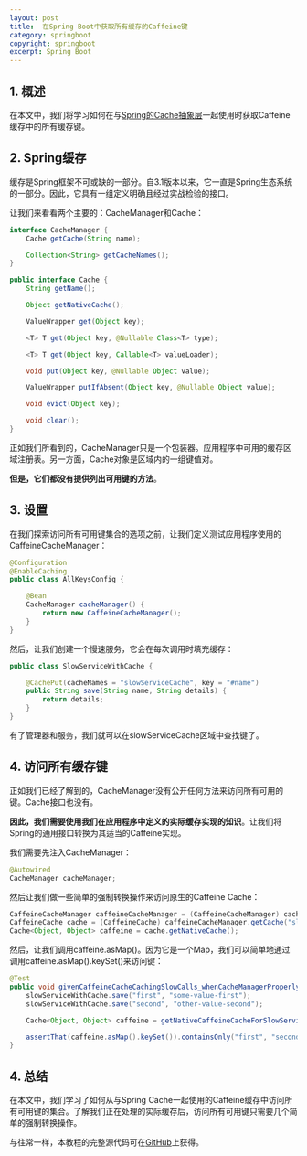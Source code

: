 ```yaml
---
layout: post
title:  在Spring Boot中获取所有缓存的Caffeine键
category: springboot
copyright: springboot
excerpt: Spring Boot
---
```


## 1. 概述

在本文中，我们将学习如何在与[Spring的Cache抽象层](https://www.baeldung.com/spring-cache-tutorial)一起使用时获取Caffeine缓存中的所有缓存键。

## 2. Spring缓存

缓存是Spring框架不可或缺的一部分。自3.1版本以来，它一直是Spring生态系统的一部分。因此，它具有一组定义明确且经过实战检验的接口。

让我们来看看两个主要的：CacheManager和Cache：

```java
interface CacheManager {
    Cache getCache(String name);

    Collection<String> getCacheNames();
}

public interface Cache {
    String getName();

    Object getNativeCache();

    ValueWrapper get(Object key);

    <T> T get(Object key, @Nullable Class<T> type);

    <T> T get(Object key, Callable<T> valueLoader);

    void put(Object key, @Nullable Object value);

    ValueWrapper putIfAbsent(Object key, @Nullable Object value);

    void evict(Object key);

    void clear();
}
```

正如我们所看到的，CacheManager只是一个包装器。应用程序中可用的缓存区域注册表。另一方面，Cache对象是区域内的一组键值对。

**但是，它们都没有提供列出可用键的方法**。

## 3. 设置

在我们探索访问所有可用键集合的选项之前，让我们定义测试应用程序使用的CaffeineCacheManager：

```java
@Configuration
@EnableCaching
public class AllKeysConfig {

    @Bean
    CacheManager cacheManager() {
        return new CaffeineCacheManager();
    }
}
```

然后，让我们创建一个慢速服务，它会在每次调用时填充缓存：

```java
public class SlowServiceWithCache {

    @CachePut(cacheNames = "slowServiceCache", key = "#name")
    public String save(String name, String details) {
        return details;
    }
}
```

有了管理器和服务，我们就可以在slowServiceCache区域中查找键了。

## 4. 访问所有缓存键

正如我们已经了解到的，CacheManager没有公开任何方法来访问所有可用的键。Cache接口也没有。

**因此，我们需要使用我们在应用程序中定义的实际缓存实现的知识**。让我们将Spring的通用接口转换为其适当的Caffeine实现。

我们需要先注入CacheManager：

```java
@Autowired
CacheManager cacheManager;
```

然后让我们做一些简单的强制转换操作来访问原生的Caffeine Cache：

```java
CaffeineCacheManager caffeineCacheManager = (CaffeineCacheManager) cacheManager;
CaffeineCache cache = (CaffeineCache) caffeineCacheManager.getCache("slowServiceCache");
Cache<Object, Object> caffeine = cache.getNativeCache();
```

然后，让我们调用caffeine.asMap()。因为它是一个Map，我们可以简单地通过调用caffeine.asMap().keySet()来访问键：

```java
@Test
public void givenCaffeineCacheCachingSlowCalls_whenCacheManagerProperlyCasted_thenAllKeysAreAccessible() {
    slowServiceWithCache.save("first", "some-value-first");
    slowServiceWithCache.save("second", "other-value-second");

    Cache<Object, Object> caffeine = getNativeCaffeineCacheForSlowService();

    assertThat(caffeine.asMap().keySet()).containsOnly("first", "second");
}
```

## 4. 总结

在本文中，我们学习了如何从与Spring Cache一起使用的Caffeine缓存中访问所有可用键的集合。了解我们正在处理的实际缓存后，访问所有可用键只需要几个简单的强制转换操作。

与往常一样，本教程的完整源代码可在[GitHub](https://github.com/tuyucheng7/taketoday-tutorial4j/tree/master/spring-boot-modules/spring-boot-caching-1)上获得。